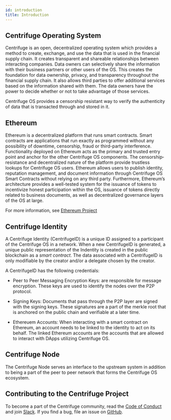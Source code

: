 ```yaml
---
id: introduction
title: Introduction
---
```


## Centrifuge Operating System

Centrifuge is an open, decentralized operating system which provides a method to create, exchange, and use the data that is used in the financial supply chain. It creates transparent and shareable relationships between interacting companies. Data owners can selectively share the information with their business partners or other users of the OS. This creates the foundation for data ownership, privacy, and transparency throughout the financial supply chain. It also allows third parties to offer additional services based on the information shared with them. The data owners have the power to decide whether or not to take advantage of those services.

Centrifuge OS provides a censorship resistant way to verify the authenticity of data that is transacted through and stored in it.

## Ethereum

Ethereum is a decentralized platform that runs smart contracts. Smart contracts are applications that run exactly as programmed without any possibility of downtime, censorship, fraud or third-party interference. Functionality deployed on Ethereum acts as the primary and trusted entry point and anchor for the other Centrifuge OS components. The censorship­ resistance and decentralized nature of the platform provide trustless lookups for Centrifuge OS users. Ethereum allows users to publish identity, reputation management, and document information through Centrifuge OS Smart Contracts without relying on any third party. Furthermore, Ethereum’s architecture provides a well-tested system for the issuance of
tokens to incentivize honest participation within the OS, issuance of tokens directly related to business documents, as well as decentralized governance layers of the OS at large.

For more information, see [Ethereum Project](https://www.ethereum.org/)

## Centrifuge Identity

A Centrifuge Identity (CentrifugeID) is a unique ID assigned to a participant of the Centrifuge OS in a network. When a new CentrifugeID is generated, a unique public representation of the Indentity is created in the public blockchain as a _smart contract_. The data associated with a CentrifugeID is only modifiable by the creator and/or a delegate chosen by the creator.

A CentrifugeID has the following credentials:

* Peer to Peer Messaging Encryption Keys: are responsible for message encryption. These keys are used to identify the nodes over the P2P protocol.

* Signing Keys: Documents that pass through the P2P layer are signed with the signing keys. These signatures are a part of the merkle root that is anchored on the public chain and verifiable at a later time.

* Ethereuem Accounts: When interacting with a smart contract on Ethereum, an account needs to be linked to the identity to act on its behalf. The linked Ethereum accounts are the accounts that are allowed to interact with DApps utilizing Centrifuge OS.

## Centrifuge Node

The Centrifuge Node serves an interface to the upstream system in addition to being a part of the peer to peer network that forms the Centrifuge OS ecosystem.<!-- (Need more information here).-->

## Contributing to the Centrifuge Project
To become a part of the Centrifuge community, read the [Code of Conduct](https://developer.centrifuge.io/docs/further-reading/code-of-conduct) and join [Slack](https://centrifuge-io.slack.com/). If you find a bug, file an issue on [GitHub](https://github.com/centrifuge/go-centrifuge/issues).

